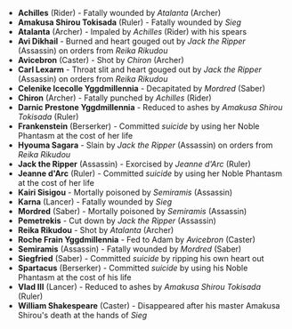 - **Achilles** (Rider) - Fatally wounded by _Atalanta_ (Archer)
- **Amakusa Shirou Tokisada** (Ruler) - Fatally wounded by _Sieg_
- **Atalanta** (Archer) - Impaled by _Achilles_ (Rider) with his spears
- **Avi Dikhail** - Burned and heart gouged out by _Jack the Ripper_ (Assassin) on orders from _Reika Rikudou_
- **Avicebron** (Caster) - Shot by _Chiron_ (Archer)
- **Carl Lexarm** - Throat slit and heart gouged out by _Jack the Ripper_ (Assassin) on orders from _Reika Rikudou_
- **Celenike Icecolle Yggdmillennia** - Decapitated by _Mordred_ (Saber)
- **Chiron** (Archer) - Fatally punched by _Achilles_ (Rider)
- **Darnic Prestone Yggdmillennia** - Reduced to ashes by _Amakusa Shirou Tokisada_ (Ruler)
- **Frankenstein** (Berserker) - Committed _suicide_ by using her Noble Phantasm at the cost of her life
- **Hyouma Sagara** - Slain by _Jack the Ripper_ (Assassin) on orders from _Reika Rikudou_
- **Jack the Ripper** (Assassin) - Exorcised by _Jeanne d'Arc_ (Ruler)
- **Jeanne d'Arc** (Ruler) - Committed _suicide_ by using her Noble Phantasm at the cost of her life
- **Kairi Sisigou** - Mortally poisoned by _Semiramis_ (Assassin)
- **Karna** (Lancer) - Fatally wounded by _Sieg_
- **Mordred** (Saber) - Mortally poisoned by _Semiramis_ (Assassin)
- **Pemetrekis** - Cut down by _Jack the Ripper_ (Assassin)
- **Reika Rikudou** - Shot by _Atalanta_ (Archer)
- **Roche Frain Yggdmillennia** - Fed to Adam by _Avicebron_ (Caster)
- **Semiramis** (Assassin) - Fatally wounded by _Mordred_ (Saber)
- **Siegfried** (Saber) - Committed _suicide_ by ripping his own heart out
- **Spartacus** (Berserker) - Committed _suicide_ by using his Noble Phantasm at the cost of his life
- **Vlad III** (Lancer) - Reduced to ashes by _Amakusa Shirou Tokisada_ (Ruler)
- **William Shakespeare** (Caster) - Disappeared after his master Amakusa Shirou's death at the hands of _Sieg_